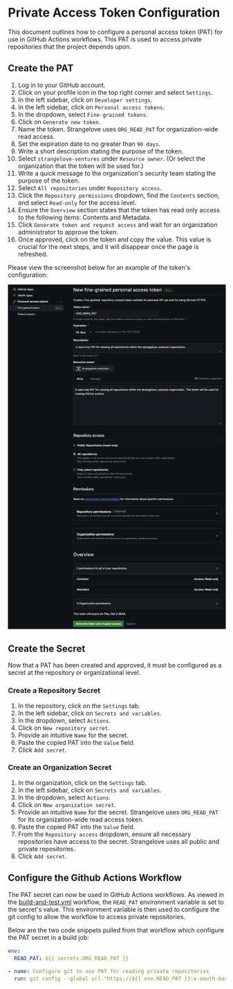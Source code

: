 # Private Access Token Configuration

This document outlines how to configure a personal access token (PAT) for use in GitHub Actions workflows. This PAT is used to access private repositories that the project depends upon.

## Create the PAT

1. Log in to your GitHub account.
1. Click on your profile icon in the top right corner and select `Settings`.
1. In the left sidebar, click on `Developer settings`.
1. In the left sidebar, click on `Personal access tokens`.
1. In the dropdown, select `Fine-grained tokens`.
1. Click on `Generate new token`.
1. Name the token. Strangelove uses `ORG_READ_PAT` for organization-wide read access.
1. Set the expiration date to no greater than `90 days`.
1. Write a short description stating the purpose of the token.
1. Select `strangelove-ventures` under `Resource owner`. (Or select the organization that the token will be used for.)
1. Write a quick message to the organization's security team stating the purpose of the token.
1. Select `All repositories` under `Repository access`.
1. Click the `Repository permissions` dropdown, find the `Contents` section, and select `Read-only` for the access level.
1. Ensure the `Overview` section states that the token has read only access to the following items: Contents and Metadata.
1. Click `Generate token and request access` and wait for an organization administrator to approve the token.
1. Once approved, click on the token and copy the value. This value is crucial for the next steps, and it will disappear once the page is refreshed.

Please view the screenshot below for an example of the token's configuration:

![alt text](./PAT-configuration.png)

## Create the Secret

Now that a PAT has been created and approved, it must be configured as a secret at the repository or organizational level.

### Create a Repository Secret

1. In the repository, click on the `Settings` tab.
1. In the left sidebar, click on `Secrets and variables`.
1. In the dropdown, select `Actions`.
1. Click on `New repository secret`.
1. Provide an intuitive `Name` for the secret.
1. Paste the copied PAT into the `Value` field.
1. Click `Add secret`.

### Create an Organization Secret

1. In the organization, click on the `Settings` tab.
1. In the left sidebar, click on `Secrets and variables`.
1. In the dropdown, select `Actions`.
1. Click on `New organization secret`.
1. Provide an intuitive `Name` for the secret. Strangelove uses `ORG_READ_PAT` for its organization-wide read access token.
1. Paste the copied PAT into the `Value` field.
1. From the `Repository access` dropdown, ensure all necessary repositories have access to the secret. Strangelove uses all public and private repositories.
1. Click `Add secret`.

## Configure the Github Actions Workflow

The PAT secret can now be used in GitHub Actions workflows. As viewed in the [build-and-test.yml](../.github/workflows/build-and-test.yml) workflow, the `READ_PAT` environment variable is set to the secret's value. This environment variable is then used to configure the git config to allow the workflow to access private repositories.

Below are the two code snippets pulled from that workflow which configure the PAT secret in a build job:

```yaml
env:
  READ_PAT: ${{ secrets.ORG_READ_PAT }}
```

```yaml
- name: Configure git to use PAT for reading private repositories
  run: git config --global url."https://${{ env.READ_PAT }}:x-oauth-basic@github.com/".insteadOf "https://github.com/"
```